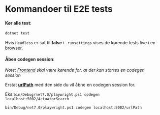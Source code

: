﻿# Kommandoer til E2E tests

#### Kør alle test:
```bash
dotnet test
```

Hvis `Headless` er sat til **false** i `.runsettings` vises de kørende tests live i en browser.



#### Åben codegen session:
*Note: <u>Frontend</u> skal være kørende for, at der kan startes en codegen session*


Erstat <u>**urlPath**</u> med den side du vil åbne en codegen session for.<br>

Eks:``
bin/Debug/net7.0/playwright.ps1 codegen localhost:5002/ActuatorSearch
``
```bash
bin/Debug/net7.0/playwright.ps1 codegen localhost:5002/urlPath
```



